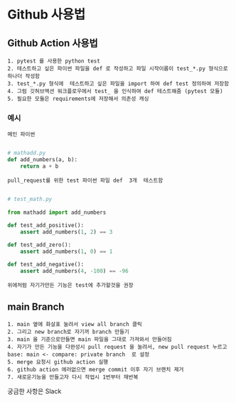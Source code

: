 # Github 사용법
## Github Action 사용법 
	
	1. pytest 를 사용한 python test
    2. 테스트하고 싶은 파이썬 파일을 def 로 작성하고 파일 시작이름이 test_*.py 형식으로 하나더 작성함
    3. test_*.py 형식에  테스트하고 싶은 파일을 import 하여 def test 정의하여 저장함 
    4. 그럼 깃허브액션 워크플로우에서 test_ 을 인식하여 def 테스트해줌 (pytest 모듈)
    5. 필요한 모듈은 requirements에 저장해서 의존성 캐싱

### 예시
    
    메인 파이썬

```python

# mathadd.py
def add_numbers(a, b):
    return a + b
```
    
    pull_request를 위한 test 파이썬 파일 def  3개  테스트함 
    
```python

# test_math.py
    
from mathadd import add_numbers
    
def test_add_positive():
    assert add_numbers(1, 2) == 3

def test_add_zero():
    assert add_numbers(1, 0) == 1

def test_add_negative():
    assert add_numbers(4, -100) == -96

```

    위에처럼 자기가만든 기능은 test에 추가할것을 권장


## main Branch

	1. main 옆에 화살표 눌려서 view all branch 클릭
	2. 그리고 new branch로 자기꺼 branch 만들기
	3. main 을 기준으로만들면 main 파일을 그대로 가져와서 만들어짐
	4. 자기가 만든 기능을 다완성시 pull request 을 눌려서, new pull request 누르고  base: main <- compare: private branch  로 설정
	5. merge 요청시 github action 실행
	6. github action 에러없으면 merge commit 이후 자기 브랜치 제거 
	7. 새로운기능을 만들고자 다시 작업시 1번부터 재반복

궁금한 사항은 Slack

